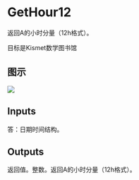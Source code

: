 # GetHour12

返回A的小时分量（12h格式）。

目标是Kismet数学图书馆

## 图示

![]($-20221218-19491294.png)

## Inputs

答：日期时间结构。  

## Outputs

返回值。整数。返回A的小时分量（12h格式）。
